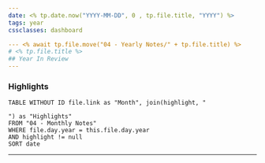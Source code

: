 ```yaml
---
date: <% tp.date.now("YYYY-MM-DD", 0 , tp.file.title, "YYYY") %>
tags: year
cssclasses: dashboard

--- <% await tp.file.move("04 - Yearly Notes/" + tp.file.title) %>
# <% tp.file.title %>
## Year In Review
---
```

### Highlights
```dataview
TABLE WITHOUT ID file.link as "Month", join(highlight, "

") as "Highlights"
FROM "04 - Monthly Notes"
WHERE file.day.year = this.file.day.year
AND highlight != null
SORT date
```
---
